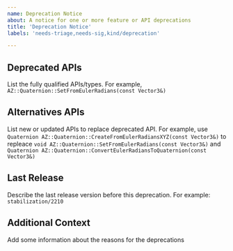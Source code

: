 ```yaml
---
name: Deprecation Notice
about: A notice for one or more feature or API deprecations
title: 'Deprecation Notice'
labels: 'needs-triage,needs-sig,kind/deprecation'

---
```


## Deprecated APIs
List the fully qualified APIs/types. For example, `AZ::Quaternion::SetFromEulerRadians(const Vector3&)`

## Alternatives APIs
List new or updated APIs to replace deprecated API. 
For example, use 
`Quaternion AZ::Quaternion::CreateFromEulerRadiansXYZ(const Vector3&)` 
to repleace 
`void AZ::Quaternion::SetFromEulerRadians(const Vector3&)` and `Quaternion AZ::Quaternion::ConvertEulerRadiansToQuaternion(const Vector3&)`

## Last Release
Describe the last release version before this deprecation. For example: `stabilization/2210`

## Additional Context
Add some information about the reasons for the deprecations

